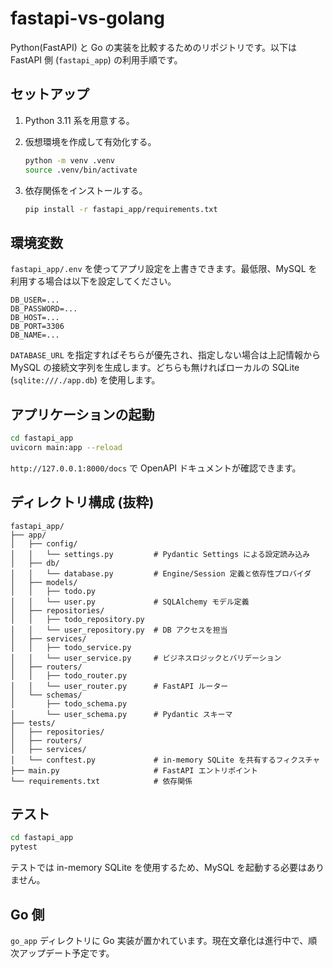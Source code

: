 # fastapi-vs-golang

Python(FastAPI) と Go の実装を比較するためのリポジトリです。以下は FastAPI 側 (`fastapi_app`) の利用手順です。

## セットアップ

1. Python 3.11 系を用意する。
2. 仮想環境を作成して有効化する。

   ```bash
   python -m venv .venv
   source .venv/bin/activate
   ```

3. 依存関係をインストールする。

   ```bash
   pip install -r fastapi_app/requirements.txt
   ```

## 環境変数

`fastapi_app/.env` を使ってアプリ設定を上書きできます。最低限、MySQL を利用する場合は以下を設定してください。

```env
DB_USER=...
DB_PASSWORD=...
DB_HOST=...
DB_PORT=3306
DB_NAME=...
```

`DATABASE_URL` を指定すればそちらが優先され、指定しない場合は上記情報から MySQL の接続文字列を生成します。どちらも無ければローカルの SQLite (`sqlite:///./app.db`) を使用します。

## アプリケーションの起動

```bash
cd fastapi_app
uvicorn main:app --reload
```

`http://127.0.0.1:8000/docs` で OpenAPI ドキュメントが確認できます。

## ディレクトリ構成 (抜粋)

```
fastapi_app/
├── app/
│   ├── config/
│   │   └── settings.py         # Pydantic Settings による設定読み込み
│   ├── db/
│   │   └── database.py         # Engine/Session 定義と依存性プロバイダ
│   ├── models/
│   │   ├── todo.py
│   │   └── user.py             # SQLAlchemy モデル定義
│   ├── repositories/
│   │   ├── todo_repository.py
│   │   └── user_repository.py  # DB アクセスを担当
│   ├── services/
│   │   ├── todo_service.py
│   │   └── user_service.py     # ビジネスロジックとバリデーション
│   ├── routers/
│   │   ├── todo_router.py
│   │   └── user_router.py      # FastAPI ルーター
│   └── schemas/
│       ├── todo_schema.py
│       └── user_schema.py      # Pydantic スキーマ
├── tests/
│   ├── repositories/
│   ├── routers/
│   ├── services/
│   └── conftest.py             # in-memory SQLite を共有するフィクスチャ
├── main.py                     # FastAPI エントリポイント
└── requirements.txt            # 依存関係
```

## テスト

```bash
cd fastapi_app
pytest
```

テストでは in-memory SQLite を使用するため、MySQL を起動する必要はありません。

## Go 側

`go_app` ディレクトリに Go 実装が置かれています。現在文章化は進行中で、順次アップデート予定です。
